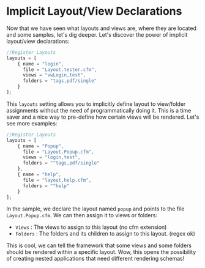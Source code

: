 # Implicit Layout/View Declarations

Now that we have seen what layouts and views are, where they are located and some samples, let's dig deeper. Let's discover the power of implicit layout/view declarations:

```js
//Register Layouts
layouts = [
	{ name = "login",
 	  file = "Layout.tester.cfm",
	  views = "vwLogin,test",
	  folders = "tags,pdf/single"
	}
];
```

This `layouts` setting allows you to implicitly define layout to view/folder assignments without the need of programmatically doing it. This is a time saver and a nice way to pre-define how certain views will be rendered. Let's see more examples:

```js
//Register Layouts
layouts = [
	{ name = "Popup",
 	  file = "Layout.Popup.cfm",
	  views = "login,test",
	  folders = "^tags,pdf/single"
	},
	{ name = "help",
	  file = "layout.help.cfm",
	  folders = "^help"
	}
];
```

In the sample, we declare the layout named `popup` and points to the file `Layout.Popup.cfm`. We can then assign it to views or folders:

* `Views` : The views to assign to this layout (no cfm extension)
* `Folders` : The folders and its children to assign to this layout. (regex ok)

This is cool, we can tell the framework that some views and some folders should be rendered within a specific layout. Wow, this opens the possibility of creating nested applications that need different rendering schemas!
